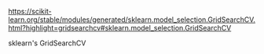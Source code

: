 https://scikit-learn.org/stable/modules/generated/sklearn.model_selection.GridSearchCV.html?highlight=gridsearchcv#sklearn.model_selection.GridSearchCV

sklearn's GridSearchCV
